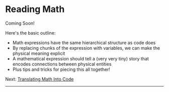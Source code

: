 # Reading Math

Coming Soon!

Here's the basic outline:

* Math expressions have the same hierarchical structure as code does
* By replacing chunks of the expression with variables, we can make the physical meaning explicit
* A mathematical expression should tell a (very very tiny) story that encodes connections between physical entities
* Plus tips and tricks for piecing this all together!

Next: [Translating Math Into Code](TranslatingMathIntoCode.md)

---
